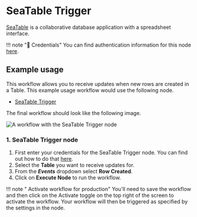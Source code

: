 # SeaTable Trigger

[SeaTable](https://seatable.co) is a collaborative database application with a spreadsheet interface.

!!! note "🔑 Credentials"
    You can find authentication information for this node [here](/workflow/integrations/credentials/seaTable/).



## Example usage

This workflow allows you to receive updates when new rows are created in a Table. This example usage workflow would use the following node.
- [SeaTable Trigger]()

The final workflow should look like the following image.

![A workflow with the SeaTable Trigger node](/_images/integrations/trigger-nodes/seatabletrigger/workflow.png)


### 1. SeaTable Trigger node

1. First enter your credentials for the SeaTable Trigger node. You can find out how to do that [here](/workflow/integrations/credentials/seaTable/).
2. Select the **Table** you want to receive updates for.
3. From the ***Events*** dropdown select **Row Created**.
3. Click on **Execute Node** to run the workflow.

!!! note " Activate workflow for production"
    You'll need to save the workflow and then click on the Activate toggle on the top right of the screen to activate the workflow. Your workflow will then be triggered as specified by the settings in the node.





